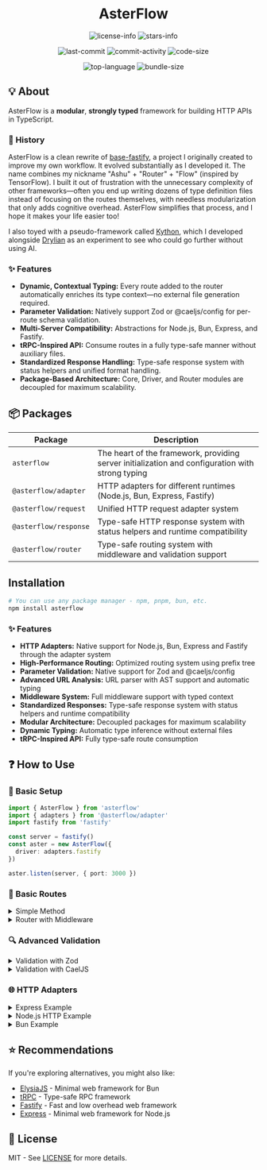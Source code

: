 <div align="center">

# AsterFlow

![license-info](https://img.shields.io/github/license/AsterFlow/AsterFlow?style=for-the-badge&colorA=302D41&colorB=f9e2af&logoColor=f9e2af)
![stars-info](https://img.shields.io/github/stars/AsterFlow/AsterFlow?colorA=302D41&colorB=f9e2af&style=for-the-badge)

![last-commit](https://img.shields.io/github/last-commit/AsterFlow/AsterFlow?style=for-the-badge&colorA=302D41&colorB=b4befe)
![commit-activity](https://img.shields.io/github/commit-activity/y/AsterFlow/AsterFlow?style=for-the-badge&colorA=302D41&colorB=f9e2af)
![code-size](https://img.shields.io/github/languages/code-size/AsterFlow/AsterFlow?style=for-the-badge&colorA=302D41&colorB=90dceb)

![top-language](https://img.shields.io/github/languages/top/AsterFlow/AsterFlow?style=for-the-badge&colorA=302D41&colorB=90dceb)
![bundle-size](https://img.shields.io/bundlejs/size/asterflow?style=for-the-badge&colorA=302D41&colorB=3ac97b)

</div>

## 💡 About

AsterFlow is a **modular**, **strongly typed** framework for building HTTP APIs in TypeScript.

### 📜 History

AsterFlow is a clean rewrite of [base-fastify](https://github.com/AsterFlow/base-fastify), a project I originally created to improve my own workflow. It evolved substantially as I developed it. The name combines my nickname "Ashu" + "Router" + "Flow" (inspired by TensorFlow). I built it out of frustration with the unnecessary complexity of other frameworks—often you end up writing dozens of type definition files instead of focusing on the routes themselves, with needless modularization that only adds cognitive overhead. AsterFlow simplifies that process, and I hope it makes your life easier too!

I also toyed with a pseudo-framework called [Kython](https://github.com/AsterFlow/Kython), which I developed alongside [Drylian](https://github.com/drylian) as an experiment to see who could go further without using AI.

### ✨ Features

- **Dynamic, Contextual Typing:** Every route added to the router automatically enriches its type context—no external file generation required.
- **Parameter Validation:** Natively support Zod or @caeljs/config for per-route schema validation.
- **Multi-Server Compatibility:** Abstractions for Node.js, Bun, Express, and Fastify.
- **tRPC-Inspired API:** Consume routes in a fully type-safe manner without auxiliary files.
- **Standardized Response Handling:** Type-safe response system with status helpers and unified format handling.
- **Package-Based Architecture:** Core, Driver, and Router modules are decoupled for maximum scalability.

## 📦 Packages

| Package | Description |
| --------------------- | --------------------------------------------------------------------------------- |
| `asterflow` | The heart of the framework, providing server initialization and configuration with strong typing |
| `@asterflow/adapter` | HTTP adapters for different runtimes (Node.js, Bun, Express, Fastify) |
| `@asterflow/request` | Unified HTTP request adapter system |
| `@asterflow/response` | Type-safe HTTP response system with status helpers and runtime compatibility |
| `@asterflow/router` | Type-safe routing system with middleware and validation support |

## Installation

```bash
# You can use any package manager - npm, pnpm, bun, etc.
npm install asterflow
```

### ✨ Features

- **HTTP Adapters:** Native support for Node.js, Bun, Express and Fastify through the adapter system
- **High-Performance Routing:** Optimized routing system using prefix tree
- **Parameter Validation:** Native support for Zod and @caeljs/config
- **Advanced URL Analysis:** URL parser with AST support and automatic typing
- **Middleware System:** Full middleware support with typed context
- **Standardized Responses:** Type-safe response system with status helpers and runtime compatibility
- **Modular Architecture:** Decoupled packages for maximum scalability
- **Dynamic Typing:** Automatic type inference without external files
- **tRPC-Inspired API:** Fully type-safe route consumption

## ❓ How to Use

### 🚀 Basic Setup

```typescript
import { AsterFlow } from 'asterflow'
import { adapters } from '@asterflow/adapter'
import fastify from 'fastify'

const server = fastify()
const aster = new AsterFlow({ 
  driver: adapters.fastify 
})

aster.listen(server, { port: 3000 })
```

### 🎯 Basic Routes

<details>
  <summary>Simple Method</summary>

```ts
import { Method } from '@asterflow/router'

export default new Method({
  path: '/users/:id=number', // Support for typed parameters
  method: 'get',
  handler: ({ response, url }) => {
    const { id } = url.getParams() // id is automatically typed as number
    return response.success({ id })
  }
})
```
</details>

<details>
  <summary>Router with Middleware</summary>

```ts
import { Router, Middleware } from '@asterflow/router'

const authMiddleware = new Middleware({
  name: 'auth',
  onRun({ next }) {
    return next({
      user: { id: 1, name: 'John' }
    })
  }
})

export default new Router({
  path: '/protected',
  use: [authMiddleware],
  methods: {
    get({ response, middleware }) {
      return response.success({ user: middleware.user })
    }
  }
})
```
</details>

### 🔍 Advanced Validation

<details>
  <summary>Validation with Zod</summary>

```ts
import { Method } from '@asterflow/router'
import { z } from 'zod'

export default new Method({
  path: '/users',
  method: 'post',
  schema: z.object({
    name: z.string(),
    email: z.string().email(),
    age: z.number().min(18)
  }),
  handler: ({ response, schema }) => {
    return response.created({ user: schema }) // Automatically typed
  }
})
```
</details>

<details>
  <summary>Validation with CaelJS</summary>

```ts
import { Method } from '@asterflow/router'
import { c } from '@caeljs/config'

export default new Method({
  path: '/users',
  method: 'post',
  schema: c.object({
    name: c.string(),
    email: c.string(),
    age: c.number().min(18)
  }),
  handler: ({ response, schema }) => {
    return response.created({ user: schema })
  }
})
```
</details>

### 🌐 HTTP Adapters

<details>
  <summary>Express Example</summary>

```ts
import { AsterFlow } from 'asterflow'
import { adapters } from '@asterflow/adapter'
import express from 'express'

const app = express()
const aster = new AsterFlow({ 
  driver: adapters.express 
})

// Express middleware
app.use(express.json())

// AsterFlow routes
aster.router({
  basePath: '/api',
  controllers: [/* your routes */]
})

aster.listen(app, 3000)
```
</details>

<details>
  <summary>Node.js HTTP Example</summary>

```ts
import { AsterFlow } from 'asterflow'
import { adapters } from '@asterflow/adapter'
import { createServer } from 'http'

const server = createServer()
const aster = new AsterFlow({ 
  driver: adapters.node 
})

// AsterFlow routes
aster.router({
  basePath: '/api',
  controllers: [/* your routes */]
})

aster.listen(server, { port: 3000 })
```
</details>

<details>
  <summary>Bun Example</summary>

```ts
import { AsterFlow } from 'asterflow'
import { adapters } from '@asterflow/adapter'

const aster = new AsterFlow({ 
  driver: adapters.bun 
})

// AsterFlow routes
aster.router({
  basePath: '/api',
  controllers: [/* your routes */]
})

aster.listen(null, { port: 3000 })
```
</details>

## ⭐ Recommendations

If you're exploring alternatives, you might also like:

- [ElysiaJS](https://elysiajs.com) - Minimal web framework for Bun
- [tRPC](https://trpc.io/) - Type-safe RPC framework
- [Fastify](https://fastify.io/) - Fast and low overhead web framework
- [Express](https://expressjs.com/) - Minimal web framework for Node.js

## 📄 License

MIT - See [LICENSE](https://github.com/AsterFlow/AsterFlow/blob/main/LICENSE) for more details.